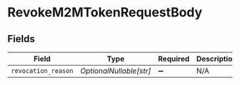 # RevokeM2MTokenRequestBody


## Fields

| Field                   | Type                    | Required                | Description             |
| ----------------------- | ----------------------- | ----------------------- | ----------------------- |
| `revocation_reason`     | *OptionalNullable[str]* | :heavy_minus_sign:      | N/A                     |